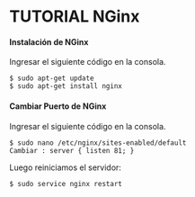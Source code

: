 # TUTORIAL NGinx

#### Instalación de NGinx

Ingresar el siguiente código en la consola.

    $ sudo apt-get update
    $ sudo apt-get install nginx
    
#### Cambiar Puerto de NGinx

Ingresar el siguiente código en la consola.

    $ sudo nano /etc/nginx/sites-enabled/default
    Cambiar : server { listen 81; }

Luego reiniciamos el servidor:
    
    $ sudo service nginx restart